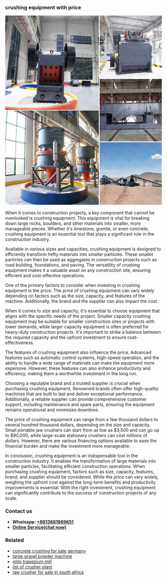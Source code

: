 <h3>crushing equipment with price</h3><img src='1708499439.jpg' alt=''><p>When it comes to construction projects, a key component that cannot be overlooked is crushing equipment. This equipment is vital for breaking down large rocks, boulders, and other materials into smaller, more manageable pieces. Whether it's limestone, granite, or even concrete, crushing equipment is an essential tool that plays a significant role in the construction industry.</p><p>Available in various sizes and capacities, crushing equipment is designed to efficiently transform hefty materials into smaller particles. These smaller particles can then be used as aggregates in construction projects such as road building, foundations, and paving. The versatility of crushing equipment makes it a valuable asset on any construction site, ensuring efficient and cost-effective operations.</p><p>One of the primary factors to consider when investing in crushing equipment is the price. The price of crushing equipment can vary widely depending on factors such as the size, capacity, and features of the machine. Additionally, the brand and the supplier can also impact the cost.</p><p>When it comes to size and capacity, it's essential to choose equipment that aligns with the specific needs of the project. Smaller capacity crushing equipment may be suitable for smaller construction sites or projects with lower demands, while larger capacity equipment is often preferred for heavy-duty construction projects. It's important to strike a balance between the required capacity and the upfront investment to ensure cost-effectiveness.</p><p>The features of crushing equipment also influence the price. Advanced features such as automatic control systems, high-speed operation, and the ability to handle a wide range of materials can make the equipment more expensive. However, these features can also enhance productivity and efficiency, making them a worthwhile investment in the long run.</p><p>Choosing a reputable brand and a trusted supplier is crucial when purchasing crushing equipment. Renowned brands often offer high-quality machines that are built to last and deliver exceptional performance. Additionally, a reliable supplier can provide comprehensive customer support, including maintenance and spare parts, ensuring the equipment remains operational and minimizes downtime.</p><p>The price of crushing equipment can range from a few thousand dollars to several hundred thousand dollars, depending on the size and capacity. Small portable jaw crushers can start from as low as $3,500 and can go up to $90,000, while large-scale stationary crushers can cost millions of dollars. However, there are various financing options available to ease the financial burden and make the investment more manageable.</p><p>In conclusion, crushing equipment is an indispensable tool in the construction industry. It enables the transformation of large materials into smaller particles, facilitating efficient construction operations. When purchasing crushing equipment, factors such as size, capacity, features, brand, and supplier should be considered. While the price can vary widely, weighing the upfront cost against the long-term benefits and productivity improvements is essential. With the right investment, crushing equipment can significantly contribute to the success of construction projects of any scale.</p><h3>Contact us</h3><ul><li><strong>Whatsapp:&nbsp;<a href="https://wa.me/8613661969651">+8613661969651</a></strong></li><li><a href="https://swt.shibang-china.com/?git&amp;zhl&amp;crushing equipment with price"><strong>Online Service(chat now)</strong></a></li></ul><h3>Related</h3><ul><li><a href='concrete crushing for sale germany.md'>concrete crushing for sale germany</a></li><li><a href='large gravel powder machine.md'>large gravel powder machine</a></li><li><a href='mtm trapezium mill.md'>mtm trapezium mill</a></li><li><a href='list of crusher plant.md'>list of crusher plant</a></li><li><a href='jaw crusher for sale in south africa.md'>jaw crusher for sale in south africa</a></li></ul>
